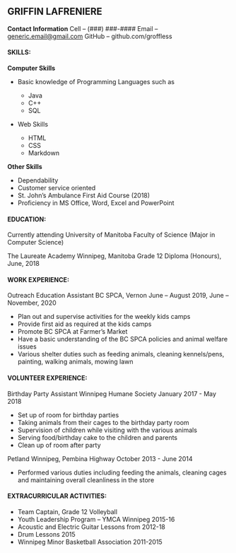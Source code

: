 ## GRIFFIN LAFRENIERE

__Contact Information__
Cell  – (###) ###-####
Email   – generic.email@gmail.com
GitHub  – github.com/groffless

#### SKILLS:

__Computer Skills__
- Basic knowledge of Programming Languages such as 
  - Java 
  - C++ 
  - SQL

- Web Skills
  - HTML
  - CSS
  - Markdown

__Other Skills__
- Dependability
- Customer service oriented
- St. John’s Ambulance First Aid Course (2018)
- Proficiency in MS Office, Word, Excel and PowerPoint

#### EDUCATION:

Currently attending	University of Manitoba Faculty of Science (Major in Computer Science)

The Laureate Academy Winnipeg, Manitoba Grade 12 Diploma (Honours), June, 2018	

#### WORK EXPERIENCE:				

Outreach Education Assistant
BC SPCA, Vernon
June – August 2019, June  – November, 2020	

- Plan out and supervise activities for the weekly kids camps
- Provide first aid as required at the kids camps
- Promote BC SPCA at Farmer’s Market
- Have a basic understanding of the BC SPCA policies and animal welfare issues
- Various shelter duties such as feeding animals, cleaning kennels/pens, painting, walking animals, mowing lawn


#### VOLUNTEER EXPERIENCE:

Birthday Party Assistant
Winnipeg Humane Society
January 2017 - May 2018
		
- Set up of room for birthday parties
- Taking animals from their cages to the birthday party room
- Supervision of children while visiting with the various animals
- Serving food/birthday cake to the children and parents
- Clean up of room after party

Petland
Winnipeg, Pembina Highway
October 2013 - June 2014

- Performed various duties including feeding the animals, cleaning cages and maintaining overall cleanliness in the store


#### EXTRACURRICULAR ACTIVITIES:	

- Team Captain, Grade 12 Volleyball
- Youth Leadership Program – YMCA Winnipeg 2015-16
- Acoustic and Electric Guitar Lessons from 2012-18
- Drum Lessons 2015
- Winnipeg Minor Basketball Association 2011-2015


